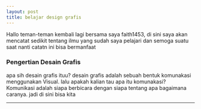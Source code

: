 ```yaml
---
layout: post
title: belajar design grafis
---
```


Hallo teman-teman kembali lagi bersama saya faith1453, di sini saya akan mencatat sedikit tentang ilmu yang sudah saya pelajari dan semoga suatu saat nanti catatn ini bisa bermanfaat

### Pengertian Desain Grafis
apa sih desain grafis ituu? desain grafis adalah sebuah bentuk komunakasi menggunakan Visual. lalu apakah kalian
tau apa itu komunakasi? Komunikasi adalah siapa berbicara dengan siapa tentang apa bagaimana caranya. jadi di sini bisa kita 

 
---

